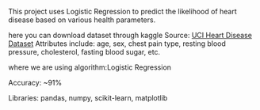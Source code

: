 

This project uses Logistic Regression to predict the likelihood of heart disease based on various health parameters.

here you can download dataset through kaggle
 Source: [UCI Heart Disease Dataset](https://www.kaggle.com/datasets/cherngs/heart-disease-cleveland-uci)
 Attributes include: age, sex, chest pain type, resting blood pressure, cholesterol, fasting blood sugar, etc.

where we are using algorithm:Logistic Regression

Accuracy: ~91%

Libraries: pandas, numpy, scikit-learn, matplotlib
